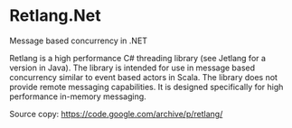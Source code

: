 # Retlang.Net

Message based concurrency in .NET

Retlang is a high performance C# threading library (see Jetlang for a version in Java). 
The library is intended for use in message based concurrency similar to event based actors in Scala. 
The library does not provide remote messaging capabilities. It is designed specifically for high performance in-memory messaging.

Source copy: https://code.google.com/archive/p/retlang/